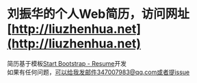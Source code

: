 # 刘振华的个人Web简历，访问网址[http://liuzhenhua.net](http://liuzhenhua.net)

简历基于模板[Start Bootstrap - Resume](https://startbootstrap.com/template-overviews/resume/)开发  
如果有任何问题，可以给我发邮件347007983@qq.com或者提issue